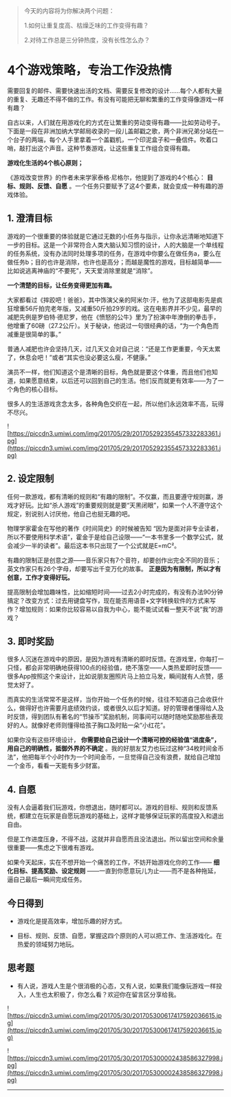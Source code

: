> 今天的内容将为你解决两个问题：
> 
> 1.如何让重复度高、枯燥乏味的工作变得有趣？
> 
> 
> 
> 2.对待工作总是三分钟热度，没有长性怎么办？

# 4个游戏策略，专治工作没热情

需要回复的邮件、需要快速出活的文档、需要反复修改的设计……每个人都有大量的重复、无趣还不得不做的工作。有没有可能把无聊和繁重的工作变得像游戏一样有趣？

自古以来，人们就在用游戏化的方式在让繁重的劳动变得有趣——比如劳动号子。下面是一段在非洲加纳大学邮局收录的一段儿盖邮戳之歌，两个非洲兄弟分站在一个台子的两端，每个人手里拿着一个盖戳机，一个印泥盒子和一叠信件。吹着口哨，敲打出这个声音。这种节奏游戏，让这些重复工作组合变得有趣。

 **游戏化生活的4个核心原则；**

《游戏改变世界》的作者未来学家泰格·尼格尔，他提到了游戏的4个核心： **目标、规则、反馈、自愿** 。一个任务只要赋予了这4个要素，就会变成一种有趣的游戏体验。

## 1. 澄清目标

游戏的一个很重要的体验就是它通过无数的小任务与指示，让你永远清晰地知道下一步的目标。这是一个非常符合人类大脑认知习惯的设计，人的大脑是一个单线程的任务系统，没有办法同时处理多项的任务，在游戏中你要么在做任务a，要么在做任务b；目的也许是消除，也许也是高分；而越是魔性的游戏，目标越简单——比如说逃离神庙的“不要死”，天天爱消除里就是“消除”。

 **一个清楚的目标，让任务变得更加有趣。**

大家都看过《摔跤吧！爸爸》，其中饰演父亲的阿米尔·汗，他为了这部电影先是疯狂增重56斤拍完老年版，又减重50斤拍29岁的戏。这在电影界并不少见，最早的减肥先例是罗伯特·德尼罗，他在《愤怒的公牛》里为了扮演中年潦倒的拳击手，他增重了60磅（27.2公斤）。关于秘诀，他说过一句很经典的话，“为一个角色而减重是很简单的事。”

普通人减肥也许会坚持几天，过几天又会对自己说：“还是工作更重要，今天太累了，休息会吧！”或者“其实也没必要这么瘦，不健康。”

演员不一样，他们知道这个是清晰的目标，角色就是要这个体重，而且他们也知道，如果愿意结束，以后还可以回到自己的生活。他们反而就更有效率——为了一个角色的核心目标。

很多人的生活游戏贪念太多，各种角色交织在一起，所以他们永远效率不高，玩得不尽兴。

![https://piccdn3.umiwi.com/img/201705/29/201705292355457332283361.jpg](https://piccdn3.umiwi.com/img/201705/29/201705292355457332283361.jpg)

## 2. 设定限制

任何一款游戏，都有清晰的规则和“有趣的限制”。不仅赢，而且要遵守规则赢，游戏才好玩。比如“杀人游戏”的重要规则就是要“天黑闭眼”，如果一个人不遵守这个规定，别说别人讨厌他，他自己也挺无趣的吧。

物理学家霍金在写他的著作《时间简史》的时候被告知 “因为是面对非专业读者，所以不要使用科学术语”，霍金于是给自己设限——“一本书里多一个数学公式，就会减少一半的读者”。最后这本书只出现了一个公式就是E=mC²。

有趣的限制正是创意之源——音乐家只有7个音符，却要创作出完全不同的音乐；英文作家只有26个字母，却要写出千变万化的故事。 **正是因为有限制，所以才有创意，工作才变得好玩。**

提高限制会增加趣味性，比如缩短时间——过去2小时完成的，有没有办法90分钟搞定？改变方式：过去用键盘写作，现在能否用语音+文字转换软件的方式来写作？增加规则：如果你比较容易以自我为中心，能不能试试看一整天不说“我”的游戏？

## 3. 即时奖励

很多人沉迷在游戏中的原因，是因为游戏有清晰的即时反馈。在游戏里，你每打一只怪，都会非常明确地获得100点的经验值，绝不落空——人类热爱即时反馈——很多App按照这个来设计，比如说朋友圈照片马上拍立马发，瞬间就有人点赞，感觉太好了。

而真实的生活常常不是这样，当你开始一个任务的时候，往往不知道自己会收获什么，做得好也许需要月底绩效约谈，或者很久以后才知道。好的管理者懂得给人及时反馈，得到团队有著名的“节操币”奖励机制，同事间可以随时随地奖励那些表现好的人。就像好老师则懂得给孩子胸口及时贴一朵“小红花”。

如果你没有这些环境设计， **你需要给自己设计一个清晰可控的经验值“进度条”，用自己的明确性，抵御外界的不确定** 。我的好朋友艾力也玩过这种“34枚时间金币法”，他把每半个小时作为一个时间金币，一旦觉得自己没有浪费，就给自己增加一个金币，看看一天能有多少财富。

## 4. 自愿

没有人会逼着我们玩游戏，你想退出，随时都可以。游戏的目标、规则和反馈系统，都建立在玩家是自愿玩游戏的基础上，这样才能够保证玩家的高度投入和退出自由。

但是工作进度压身，不得不战，这就并非自愿而且没法退出。所以留出空间和余量很重要——焦虑之下很难有游戏。

如果今天起床，实在不想开始一个痛苦的工作，不妨开始游戏化你的工作—— **细化目标、提高奖励、设定规则** ——一直到你愿意玩儿为止——而不是各种拖延，逼自己最后一瞬间完成任务。

## 今日得到

* 游戏化是提高效率，增加乐趣的好方式。

* 目标、规则、反馈、自愿，掌握这四个原则的人可以把工作、生活游戏化。在热爱的领域努力地玩。

## 思考题

* 有人说，游戏人生是个很消极的心态，又有人说，如果我们能像玩游戏一样投入，人生也太积极了，你怎么看？欢迎你在留言区分享给我。

![https://piccdn3.umiwi.com/img/201705/30/201705300617417592036615.jpg](https://piccdn3.umiwi.com/img/201705/30/201705300617417592036615.jpg)

![https://piccdn3.umiwi.com/img/201705/30/201705300002438586327998.jpg](https://piccdn3.umiwi.com/img/201705/30/201705300002438586327998.jpg)

---
